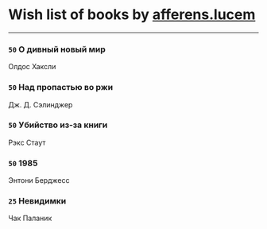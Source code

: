 # Wish list of books by [afferens.lucem](http://vk.com/id196071655)
---

### `50` О дивный новый мир
Олдос Хаксли

### `50` Над пропастью во ржи
Дж. Д. Сэлинджер

### `50` Убийство из-за книги
Рэкс Стаут

### `50` 1985
Энтони Берджесс

### `25` Невидимки
Чак Паланик

